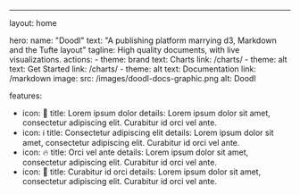 ---
layout: home

hero:
  name: "Doodl"
  text: "A publishing platform marrying d3, Markdown and the Tufte layout"
  tagline: High quality documents, with live visualizations.
  actions:
    - theme: brand
      text: Charts
      link: /charts/
    - theme: alt
      text: Get Started
      link: /charts/
    - theme: alt
      text: Documentation
      link: /markdown
  image:
    src: /images/doodl-docs-graphic.png
    alt: Doodl

features:
  - icon: 📝
    title: Lorem ipsum dolor
    details: Lorem ipsum dolor sit amet, consectetur adipiscing elit. Curabitur id orci vel ante.
  - icon: ℹ️
    title: Consectetur adipiscing elit
    details: Lorem ipsum dolor sit amet, consectetur adipiscing elit. Curabitur id orci vel ante.
  - icon: 🔥
    title: Orci vel ante
    details: Lorem ipsum dolor sit amet, consectetur adipiscing elit. Curabitur id orci vel ante.
  - icon: 🚀
    title: Curabitur id orci
    details: Lorem ipsum dolor sit amet, consectetur adipiscing elit. Curabitur id orci vel ante.

